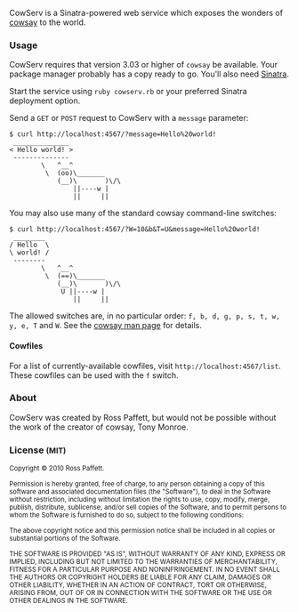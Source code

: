 CowServ is a Sinatra-powered web service which exposes the wonders of [cowsay](http://www.nog.net/~tony/warez/cowsay.shtml) to the world.

### Usage

CowServ requires that version 3.03 or higher of `cowsay` be available. Your package manager probably has a copy ready to go. You'll also need [Sinatra](http://www.sinatrarb.com/).

Start the service using `ruby cowserv.rb` or your preferred Sinatra deployment option.

Send a `GET` or `POST` request to CowServ with a `message` parameter:

    $ curl http://localhost:4567/?message=Hello%20world!
     ______________ 
    < Hello world! >
     -------------- 
            \   ^__^
             \  (oo)\_______
                (__)\       )\/\
                    ||----w |
                    ||     ||

You may also use many of the standard cowsay command-line switches:

    $ curl http://localhost:4567/?W=10&b&T=U&message=Hello%20world!
     ________ 
    / Hello  \
    \ world! /
     -------- 
            \   ^__^
             \  (==)\_______
                (__)\       )\/\
                 U ||----w |
                    ||     ||

The allowed switches are, in no particular order: `f, b, d, g, p, s, t, w, y, e, T` and `W`. See the [cowsay man page](http://pwet.fr/man/linux/commandes/cowsay) for details.

#### Cowfiles

For a list of currently-available cowfiles, visit `http://localhost:4567/list`. These cowfiles can be used with the `f` switch.

### About

CowServ was created by Ross Paffett, but would not be possible without the work of the creator of cowsay, Tony Monroe.

### License <small>(MIT)</small>

<small>Copyright © 2010 Ross Paffett.</small>

<small>Permission is hereby granted, free of charge, to any person obtaining a copy of this software and associated documentation files (the "Software"), to deal in the Software without restriction, including without limitation the rights to use, copy, modify, merge, publish, distribute, sublicense, and/or sell copies of the Software, and to permit persons to whom the Software is furnished to do so, subject to the following conditions:</small>

<small>The above copyright notice and this permission notice shall be included in all copies or substantial portions of the Software.</small>

<small>THE SOFTWARE IS PROVIDED "AS IS", WITHOUT WARRANTY OF ANY KIND, EXPRESS OR IMPLIED, INCLUDING BUT NOT LIMITED TO THE WARRANTIES OF MERCHANTABILITY, FITNESS FOR A PARTICULAR PURPOSE AND NONINFRINGEMENT. IN NO EVENT SHALL THE AUTHORS OR COPYRIGHT HOLDERS BE LIABLE FOR ANY CLAIM, DAMAGES OR OTHER LIABILITY, WHETHER IN AN ACTION OF CONTRACT, TORT OR OTHERWISE, ARISING FROM, OUT OF OR IN CONNECTION WITH THE SOFTWARE OR THE USE OR OTHER DEALINGS IN THE SOFTWARE.</small>
